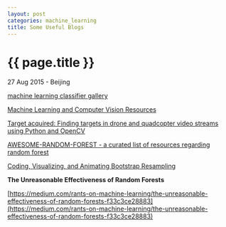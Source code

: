 ```yaml
---
layout: post
categories: machine_learning
title: Some Useful Blogs
---
```


{{ page.title }}
================

<p class="meta">27 Aug 2015 - Beijing</p>

[machine learning classifier gallery](http://home.comcast.net/~tom.fawcett/public_html/ML-gallery/pages/)

[Machine Learning and Computer Vision Resources](http://zhengrui.github.io/zerryland/ML-CV-Resource.html)

[Target acquired: Finding targets in drone and quadcopter video streams using Python and OpenCV](http://www.pyimagesearch.com/2015/05/04/target-acquired-finding-targets-in-drone-and-quadcopter-video-streams-using-python-and-opencv/)

[AWESOME-RANDOM-FOREST - a curated list of resources regarding random forest](http://jiwonkim.org/awesome-random-forest/)

[Coding, Visualizing, and Animating Bootstrap Resampling](http://minimaxir.com/2015/09/bootstrap-resample/)

**The Unreasonable Effectiveness of Random Forests**

[https://medium.com/rants-on-machine-learning/the-unreasonable-effectiveness-of-random-forests-f33c3ce28883](https://medium.com/rants-on-machine-learning/the-unreasonable-effectiveness-of-random-forests-f33c3ce28883)
